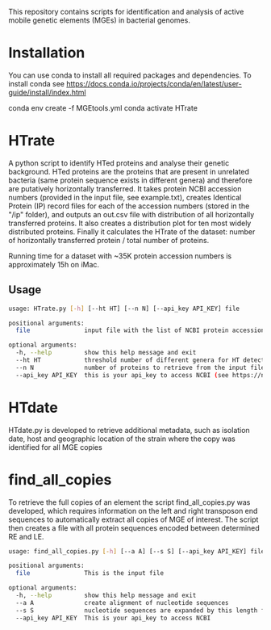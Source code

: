This repository contains scripts for identification and analysis of active mobile genetic elements (MGEs) in bacterial genomes. 
# Installation

You can use conda to install all required packages and dependencies. To install conda see https://docs.conda.io/projects/conda/en/latest/user-guide/install/index.html

conda env create -f MGEtools.yml
conda activate HTrate

# HTrate

A python script to identify HTed proteins and analyse their genetic background. HTed proteins are the proteins that are present in unrelated bacteria (same protein sequence exists in different genera) and therefore are putatively horizontally transferred. 
It takes protein NCBI accession numbers (provided in the input file, see example.txt), creates Identical Protein (IP) record files for each of the accession numbers 
(stored in the "/ip" folder), and outputs an out.csv file with distribution of all horizontally transferred proteins.
It also creates a distribution plot for ten most widely distributed proteins. Finally it calculates the HTrate of the dataset: number of horizontally transferred protein / total number of proteins.

Running time for a dataset with ~35K protein accession numbers is approximately 15h on iMac.

## Usage
```bash
usage: HTrate.py [-h] [--ht HT] [--n N] [--api_key API_KEY] file

positional arguments:
  file               input file with the list of NCBI protein accession numbers 

optional arguments:
  -h, --help         show this help message and exit
  --ht HT            threshold number of different genera for HT detection (2 is default)
  --n N              number of proteins to retrieve from the input file; if 0 retrieves all of them (0 is default)
  --api_key API_KEY  this is your api_key to access NCBI (see https://ncbiinsights.ncbi.nlm.nih.gov/2017/11/02/new-api-keys-for-the-e-utilities/) and download IP records (none is deafult, i am not sure if that works)

```
# HTdate
HTdate.py is developed to retrieve additional metadata, such as isolation date, host and geographic location of the strain where the copy was identified for all MGE copies

# find_all_copies
To retrieve the full copies of an element the script find_all_copies.py was developed, which requires information on the left and right transposon end sequences to automatically extract all copies of MGE of interest.  The script then creates a file with all protein sequences encoded between determined RE and LE.

```bash
usage: find_all_copies.py [-h] [--a A] [--s S] [--api_key API_KEY] file

positional arguments:
  file               This is the input file

optional arguments:
  -h, --help         show this help message and exit
  --a A              create alignment of nucleotide sequences
  --s S              nucleotide sequences are expanded by this length for the alignment
  --api_key API_KEY  This is your api_key to access NCBI
```